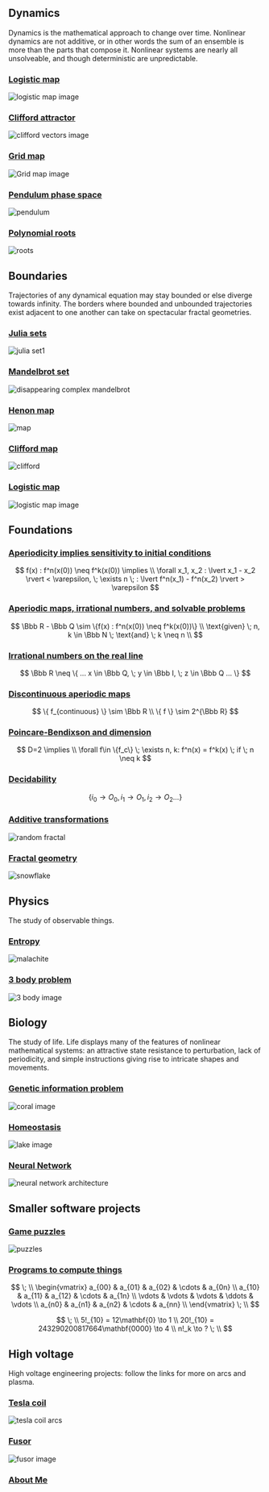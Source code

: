 
 <head>

  <!-- Global site tag (gtag.js) - Google Analytics -->
 <script async src="https://www.googletagmanager.com/gtag/js?id=UA-171312398-1"></script>
 <script>
   window.dataLayer = window.dataLayer || [];
   function gtag(){dataLayer.push(arguments);}
   gtag('js', new Date());

   gtag('config', 'UA-171312398-1');
 </script>

 <meta name="Description" CONTENT="Author: Benjamin Badger, Category: Informational">
 <meta name="google-site-verification" content="UtBQXaaKqY6KYEk1SldtSO5XVEy9SmoUfqJ5as0603Y" />
 </head>

## Dynamics
Dynamics is the mathematical approach to change over time. Nonlinear dynamics are not additive, or in other words the sum of an ensemble is more than the parts that compose it.  Nonlinear systems are nearly all unsolveable, and though deterministic are unpredictable.  

### [Logistic map](/logistic-map.md)

![logistic map image]({{https://blbadger.github.io}}/logistic_zoom.jpg)


### [Clifford attractor](/clifford-attractor.md)

![clifford vectors image]({{https://blbadger.github.io}}clifford_attractor/semiclifford_vid1.gif)


### [Grid map](/grid-map.md)

![Grid map image]({{https://blbadger.github.io}}grid_map/grid_vid.gif)


### [Pendulum phase space](/pendulum-map.md)

![pendulum]({{https://blbadger.github.io}}pendulum_map/pendulum_cover2.jpg)

### [Polynomial roots](/polynomial-roots.md)

![roots]({{https://blbadger.github.io}}newton-method/Newton046.png)


## Boundaries 
Trajectories of any dynamical equation may stay bounded or else diverge towards infinity.  The borders where bounded and unbounded trajectories exist adjacent to one another can take on spectacular fractal geometries.  

### [Julia sets](/julia-sets.md)

![julia set1]({{https://blbadger.github.io}}fractals/Julia_set_inverted.png)


### [Mandelbrot set](/mandelbrot-set.md)

![disappearing complex mandelbrot]({{https://blbadger.github.io}}fractals/mandelbrot_complex_disappeared.gif)


### [Henon map](/henon-map.md)

![map]({{https://blbadger.github.io}}/henon_map/henon_cover2.png)


### [Clifford map](/clifford-boundary.md)

![clifford]({{https://blbadger.github.io}}clifford_attractor/Clifford_boundary_still.png)


### [Logistic map](/logistic-boundary.md)

![logistic map image]({{https://blbadger.github.io}}/logistic_map/logistic_bound_cover.png)


## Foundations

### [Aperiodicity implies sensitivity to initial conditions](/chaotic-sensitivity.md)

$$
f(x) : f^n(x(0)) \neq f^k(x(0)) \implies \\
\forall x_1, x_2 : \lvert x_1 - x_2 \rvert < \varepsilon, \; \exists n \; : \lvert f^n(x_1) - f^n(x_2) \rvert > \varepsilon
$$

### [Aperiodic maps, irrational numbers, and solvable problems](/aperiodic-irrationals.md)

$$  
\Bbb R - \Bbb Q \sim \{f(x) : f^n(x(0)) \neq f^k(x(0))\} \\
\text{given} \; n, k \in \Bbb N \; \text{and} \; k \neq n \\
$$

### [Irrational numbers on the real line](/irrational-dimension.md)

$$
\Bbb R \neq \{ ... x \in \Bbb Q, \; y \in \Bbb I, \; z \in \Bbb Q ... \}
$$

### [Discontinuous aperiodic maps](/most-discontinuous.md)

$$
\{ f_{continuous} \} \sim \Bbb R \\
\{ f \} \sim 2^{\Bbb R}
$$

### [Poincare-Bendixson and dimension](/continuity-poincare.md)

$$
D=2 \implies \\
\forall f\in \{f_c\} \; \exists n, k: f^n(x) = f^k(x) \; if \; n \neq k
$$

### [Decidability](/solvable-periodicity.md)

$$
\{i_0 \to O_0, i_1 \to O_1, i_2 \to O_2 ...\}
$$

### [Additive transformations](/additivity-order.md)

![random fractal]({{https://blbadger.github.io}}/misc_images/randomized_sierpinksi_2.gif)


### [Fractal geometry](/fractal-geometry.md)

![snowflake]({{https://blbadger.github.io}}/fractals/snowflake_fractal.gif)


## Physics
The study of observable things.

### [Entropy](/entropy.md)

![malachite]({{https://blbadger.github.io}}/assets/images/malachite.png)


### [3 body problem](/3-body-problem.md)

![3 body image]({{https://blbadger.github.io}}/3_body_problem/3_body_cover.png)


## Biology
The study of life.  Life displays many of the features of nonlinear mathematical systems: an attractive state resistance to perturbation, lack of periodicity, and simple instructions giving rise to intricate shapes and movements.  

### [Genetic information problem](/genetic-info-problem.md)

![coral image]({{https://blbadger.github.io}}/bio_images/acropora.png)


### [Homeostasis](/homeostasis.md)

![lake image]({{https://blbadger.github.io}}/bio_images/lake.png)


### [Neural Network](/neural-networks.md) 

![neural network architecture]({{https://blbadger.github.io}}/neural_networks/neural_network.png)


## Smaller software projects

### [Game puzzles](/puzzle-projects.md)

![puzzles]({{https://blbadger.github.io}}/assets/images/games.png)

### [Programs to compute things](/computing-programs.md)

$$
\; \\
\begin{vmatrix}
a_{00} & a_{01} & a_{02} & \cdots & a_{0n} \\
a_{10} & a_{11} & a_{12} & \cdots & a_{1n} \\
\vdots & \vdots & \vdots & \ddots & \vdots \\
a_{n0} & a_{n1} & a_{n2} & \cdots & a_{nn} \\
\end{vmatrix}
\; \\
$$

$$ 
\; \\
5!_{10} = 12\mathbf{0} \to 1 \\
20!_{10} = 243290200817664\mathbf{0000} \to 4 \\
n!_k \to ?
\; \\
$$
 	
## High voltage 
High voltage engineering projects: follow the links for more on arcs and plasma.

### [Tesla coil](/tesla-coils.md)

![tesla coil arcs]({{https://blbadger.github.io}}tesla_images/newtesla.jpg)


### [Fusor](/fusor.md)

![fusor image]({{https://blbadger.github.io}}fusor_images/fusor-1-1.png)


### [About Me](/about-me.md)



